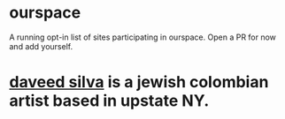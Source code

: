 # ourspace
A running opt-in list of sites participating in ourspace. Open a PR for now and add yourself.

# [daveed silva](https://dvidsilva.com) is a jewish colombian artist based in upstate NY.
